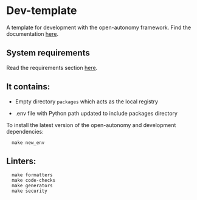 # Dev-template

A template for development with the open-autonomy framework. Find the documentation [here](docs.autonolas.network).

## System requirements

Read the requirements section [here](https://docs.autonolas.network/quick_start/).

## It contains:

- Empty directory `packages` which acts as the local registry

- .env file with Python path updated to include packages directory

To install the latest version of the open-autonomy and development dependencies:

	  make new_env


## Linters:

      make formatters
      make code-checks
      make generators
      make security
